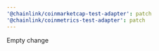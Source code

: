 ```yaml
---
'@chainlink/coinmarketcap-test-adapter': patch
'@chainlink/coinmetrics-test-adapter': patch
---
```


Empty change
